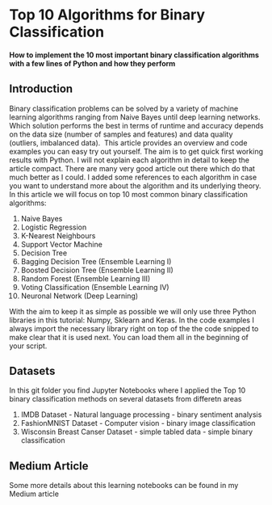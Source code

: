 # Top 10 Algorithms for Binary Classification
#### How to implement the 10 most important binary classification algorithms with a few lines of Python and how they perform

##  Introduction
Binary classification problems can be solved by a variety of machine learning algorithms ranging from Naive Bayes until deep learning networks. Which solution performs the best in terms of runtime and accuracy depends on the data size (number of samples and features) and data quality (outliers, imbalanced data). 
This article provides an overview and code examples you can easy try out yourself. The aim is to get quick first working results with Python. I will not explain each algorithm in detail to keep the article compact. There are many very good article out there which do that much better as I could. I added some references to each algorithm in case you want to understand more about the algorithm and its underlying theory. 
In this article we will focus on top 10 most common binary classification algorithms:
1. Naive Bayes
2. Logistic Regression
3. K-Nearest Neighbours
4. Support Vector Machine
5. Decision Tree 
6. Bagging  Decision Tree (Ensemble Learning I)
7. Boosted Decision Tree (Ensemble Learning II)
8. Random Forest (Ensemble Learning III)
9. Voting Classification (Ensemble Learning IV)
10. Neuronal Network (Deep Learning)

With the aim to keep it as simple as possible we will only use three Python libraries in this tutorial: Numpy, Sklearn and Keras.
In the code examples I always import the necessary library right on top of the the code snipped to make clear that it is used next. You can load them all in the beginning of your script.

## Datasets

In this git folder you find Jupyter Notebooks where I applied the Top 10 binary classification methods on several datasets from differetn areas

1. IMDB Dataset - Natural language processing - binary sentiment analysis 
2. FashionMNIST Dataset - Computer vision - binary image classification 
3. Wisconsin Breast Canser Dataset - simple tabled data - simple binary classification

## Medium Article

Some more details about this learning notebooks can be found in my Medium article 
